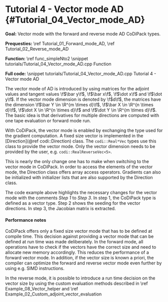 Tutorial 4 - Vector mode AD {#Tutorial_04_Vector_mode_AD}
=======

**Goal:** Vector mode with the forward and reverse mode AD CoDiPack types.

**Prequesties:** \ref Tutorial_01_Forward_mode_AD, \ref Tutorial_02_Reverse_mode_AD

**Function:** \ref func_simpleNto2
\snippet tutorials/Tutorial_04_Vector_mode_AD.cpp Function

**Full code:**
\snippet tutorials/Tutorial_04_Vector_mode_AD.cpp Tutorial 4 - Vector mode AD

The vector mode of AD is introduced by using matrices for the adjoint values and tangent values \f$\bar y\f$,
\f$\bar x\f$, \f$\dot x\f$ and \f$\dot y\f$. If the vector mode dimension is denoted by \f$d\f$, the matrices have the
dimension \f$\bar Y \in \R^{m \times d}\f$, \f$\bar X \in \R^{n \times d}\f$, \f$\dot X \in \R^{n \times d}\f$ and
\f$\dot Y \in \R^{m \times d}\f$. The basic idea is that derivatives for multiple directions are computed with one tape
evaluation or forward mode run.

With CoDiPack, the vector mode is enabled by exchanging the type used for the gradient computation. A fixed size vector
is implemented in the [Direction](@ref codi::Direction) class. The `codi::Real*Vec` types use this class to provide the
vector mode. Only the vector dimension needs to be provided by the user, e.g. `codi::RealReverseVec<5>`.

This is nearly the only change one has to make when switching to the vector mode in CoDiPack. In order to access the
elements of the vector mode, the Direction class offers array access operators. Gradients can also be initialized with
initializer lists that are also supported by the Direction class.

The code example above highlights the necessary changes for the vector mode with the comments *Step 1* to *Step 3*. In step 1,
the CoDiPack type is defined as a vector type. Step 2 shows the seeding for the vector directions. In step 3, the
Jacobian matrix is extracted.

#### Performance notes ####

CoDiPack offers only a fixed size vector mode that has to be defined at compile time. This decision against providing
a vector mode that can be defined at run time was made deliberately. In the forward mode, all operations have to check
if the vectors have the correct size and need to allocate new memory accordingly. This reduces the performance of a
forward vector mode. In addition, if the vector size is known a priori, the compiler can optimize the forward and
reverse vector mode even further by using e.g. SIMD instructions.

In the reverse mode, it is possible to introduce a run time decision on the vector size by using the custom evaluation
methods described in \ref Example_08_Vector_helper and \ref Example_02_Custom_adjoint_vector_evaluation






